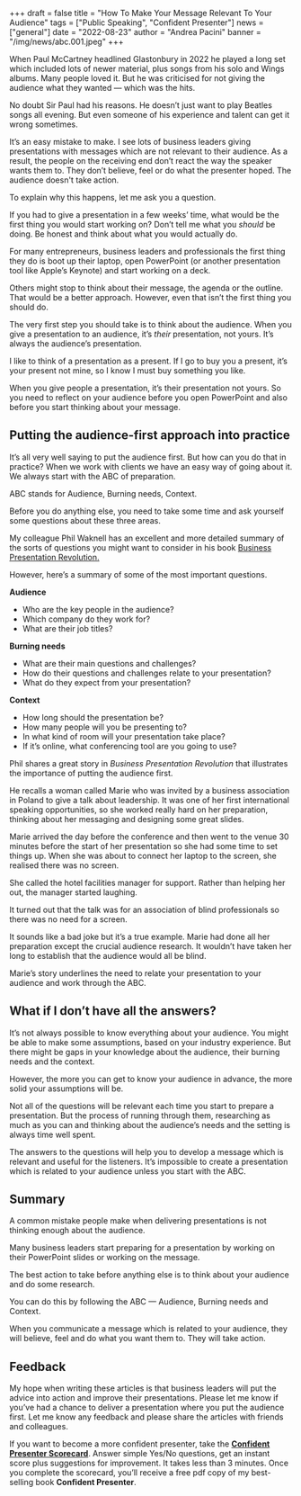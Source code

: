 +++
draft = false
title = "How To Make Your Message Relevant To Your Audience"
tags = ["Public Speaking", "Confident Presenter"]
news = ["general"]
date = "2022-08-23"
author = "Andrea Pacini"
banner = "/img/news/abc.001.jpeg"
+++
<!--StartFragment-->

When Paul McCartney headlined Glastonbury in 2022 he played a long set which included lots of newer material, plus songs from his solo and Wings albums. Many people loved it. But he was criticised for not giving the audience what they wanted — which was the hits.

No doubt Sir Paul had his reasons. He doesn’t just want to play Beatles songs all evening. But even someone of his experience and talent can get it wrong sometimes. 

It’s an easy mistake to make. I see lots of business leaders giving presentations with messages which are not relevant to their audience. As a result, the people on the receiving end don’t react the way the speaker wants them to. They don’t believe, feel or do what the presenter hoped. The audience doesn't take action. 

To explain why this happens, let me ask you a question. 

If you had to give a presentation in a few weeks’ time, what would be the first thing you would start working on? Don’t tell me what you *should* be doing. Be honest and think about what you would actually do.

For many entrepreneurs, business leaders and professionals the first thing they do is boot up their laptop, open PowerPoint (or another presentation tool like Apple’s Keynote) and start working on a deck.

Others might stop to think about their message, the agenda or the outline. That would be a better approach. However, even that isn’t the first thing you should do.

The very first step you should take is to think about the audience. When you give a presentation to an audience, it’s *their* presentation, not yours. It’s always the audience’s presentation.

I like to think of a presentation as a present. If I go to buy you a present, it’s your present not mine, so I know I must buy something you like. 

When you give people a presentation, it’s their presentation not yours. So you need to reflect on your audience before you open PowerPoint and also before you start thinking about your message. 

## Putting the audience-first approach into practice

It’s all very well saying to put the audience first. But how can you do that in practice? When we work with clients we have an easy way of going about it. We always start with the ABC of preparation. 

ABC stands for Audience, Burning needs, Context. 

Before you do anything else, you need to take some time and ask yourself some questions about these three areas.

My colleague Phil Waknell has an excellent and more detailed summary of the sorts of questions you might want to consider in his book [Business Presentation Revolution.](https://www.ideasonstage.com/resources/books/business-presentation-revolution-book/) 

However, here’s a summary of some of the most important questions.

**Audience**

* Who are the key people in the audience? 
* Which company do they work for? 
* What are their job titles? 

**Burning needs**

* What are their main questions and challenges?
* How do their questions and challenges relate to your presentation?
* What do they expect from your presentation?

**Context**

* How long should the presentation be?
* How many people will you be presenting to? 
* In what kind of room will your presentation take place? 
* If it’s online, what conferencing tool are you going to use?

Phil shares a great story in *Business Presentation Revolution* that illustrates the importance of putting the audience first.

He recalls a woman called Marie who was invited by a business association in Poland to give a talk about leadership. It was one of her first international speaking opportunities, so she worked really hard on her preparation, thinking about her messaging and designing some great slides.

Marie arrived the day before the conference and then went to the venue 30 minutes before the start of her presentation so she had some time to set things up. When she was about to connect her laptop to the screen, she realised there was no screen. 

She called the hotel facilities manager for support. Rather than helping her out, the manager started laughing.

It turned out that the talk was for an association of blind professionals so there was no need for a screen.

It sounds like a bad joke but it’s a true example. Marie had done all her preparation except the crucial audience research. It wouldn’t have taken her long to establish that the audience would all be blind.

Marie’s story underlines the need to relate your presentation to your audience and work through the ABC.

## What if I don’t have all the answers?

It’s not always possible to know everything about your audience. You might be able to make some assumptions, based on your industry experience. But there might be gaps in your knowledge about the audience, their burning needs and the context. 

However, the more you can get to know your audience in advance, the more solid your assumptions will be. 

Not all of the questions will be relevant each time you start to prepare a presentation. But the process of running through them, researching as much as you can and thinking about the audience’s needs and the setting is always time well spent. 

The answers to the questions will help you to develop a message which is relevant and useful for the listeners. It’s impossible to create a presentation which is related to your audience unless you start with the ABC. 

## Summary

A common mistake people make when delivering presentations is not thinking enough about the audience.

Many business leaders start preparing for a presentation by working on their PowerPoint slides or working on the message.

The best action to take before anything else is to think about your audience and do some research.

You can do this by following the ABC — Audience, Burning needs and Context.

When you communicate a message which is related to your audience, they will believe, feel and do what you want them to. They will take action. 

## Feedback 

My hope when writing these articles is that business leaders will put the advice into action and improve their presentations. Please let me know if you’ve had a chance to deliver a presentation where you put the audience first. Let me know any feedback and please share the articles with friends and colleagues.

If you want to become a more confident presenter, take the **[Confident Presenter Scorecard](https://presentationscorecard.scoreapp.com/)**. Answer simple Yes/No questions, get an instant score plus suggestions for improvement. It takes less than 3 minutes. Once you complete the scorecard, you’ll receive a free pdf copy of my best-selling book **Confident Presenter**.

<!--EndFragment-->